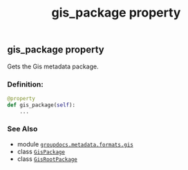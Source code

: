 ﻿---
title: gis_package property
second_title: GroupDocs.Metadata for Python via .NET API References
description: 
type: docs
url: /python-net/groupdocs.metadata.formats.gis/gisrootpackage/gis_package/
is_root: false
weight: 120
---

## gis_package property


Gets the Gis metadata package.
### Definition:
```python
@property
def gis_package(self):
    ...
```

### See Also
* module [`groupdocs.metadata.formats.gis`](../../)
* class [`GisPackage`](/metadata/python-net/groupdocs.metadata.formats.gis/gispackage)
* class [`GisRootPackage`](/metadata/python-net/groupdocs.metadata.formats.gis/gisrootpackage)
